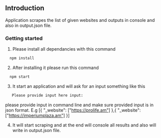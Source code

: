 ## Introduction
Application scrapes the list of given websites and outputs in console and also in output.json file.
### Getting started
1. Please install all dependancies with this command

 ```bash
   npm install
  ```
2. After installing it please run this command

 ```bash
   npm start
  ```
3. It start an application and will ask for an input
something like this
```bash
   Please provide input here input:
  ```
please provide input in command line and make sure provided input is in json format.
E.g
[{ "_website": ["https://prolife.am"] },{ "_website": ["https://imperiumplaza.am"] }]

4. It will start scraping and at the end will console all results and also will write in output.json file.



